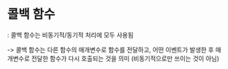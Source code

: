 # 콜백 함수
: 콜백 함수는 비동기적/동기적 처리에 모두 사용됨

-> 콜백 함수는 다른 함수의 매개변수로 함수를 전달하고, 어떤 이벤트가 발생한 후 매개변수로 전달한 함수가 다시 호출되는 것을 의미 (비동기적으로만 쓰이는 것이 아님)


